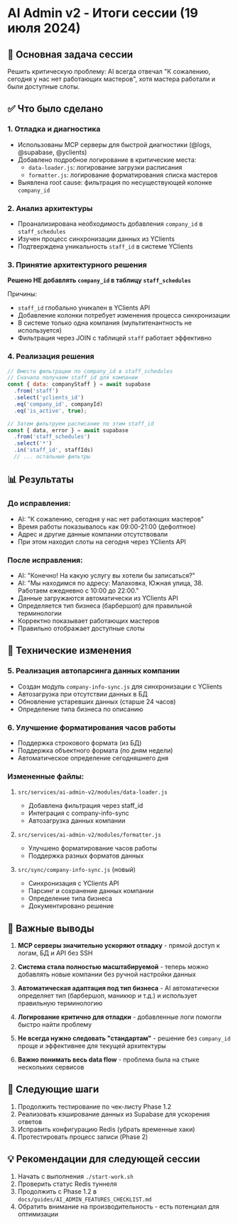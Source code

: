 # AI Admin v2 - Итоги сессии (19 июля 2024)

## 🎯 Основная задача сессии
Решить критическую проблему: AI всегда отвечал "К сожалению, сегодня у нас нет работающих мастеров", хотя мастера работали и были доступные слоты.

## ✅ Что было сделано

### 1. Отладка и диагностика
- Использованы MCP серверы для быстрой диагностики (@logs, @supabase, @yclients)
- Добавлено подробное логирование в критические места:
  - `data-loader.js`: логирование загрузки расписания
  - `formatter.js`: логирование форматирования списка мастеров
- Выявлена root cause: фильтрация по несуществующей колонке `company_id`

### 2. Анализ архитектуры
- Проанализирована необходимость добавления `company_id` в `staff_schedules`
- Изучен процесс синхронизации данных из YClients
- Подтверждена уникальность `staff_id` в системе YClients

### 3. Принятие архитектурного решения
**Решено НЕ добавлять `company_id` в таблицу `staff_schedules`**

Причины:
- `staff_id` глобально уникален в YClients API
- Добавление колонки потребует изменения процесса синхронизации
- В системе только одна компания (мультитенантность не используется)
- Фильтрация через JOIN с таблицей `staff` работает эффективно

### 4. Реализация решения
```javascript
// Вместо фильтрации по company_id в staff_schedules
// Сначала получаем staff_id для компании
const { data: companyStaff } = await supabase
  .from('staff')
  .select('yclients_id')
  .eq('company_id', companyId)
  .eq('is_active', true);

// Затем фильтруем расписание по этим staff_id
const { data, error } = await supabase
  .from('staff_schedules')
  .select('*')
  .in('staff_id', staffIds)
  // ... остальные фильтры
```

## 📊 Результаты

### До исправления:
- AI: "К сожалению, сегодня у нас нет работающих мастеров"
- Время работы показывалось как 09:00-21:00 (дефолтное)
- Адрес и другие данные компании отсутствовали
- При этом находил слоты на сегодня через YClients API

### После исправления:
- AI: "Конечно! На какую услугу вы хотели бы записаться?"
- AI: "Мы находимся по адресу: Малаховка, Южная улица, 38. Работаем ежедневно с 10:00 до 22:00."
- Данные загружаются автоматически из YClients API
- Определяется тип бизнеса (барбершоп) для правильной терминологии
- Корректно показывает работающих мастеров
- Правильно отображает доступные слоты

## 🔧 Технические изменения

### 5. Реализация автопарсинга данных компании
- Создан модуль `company-info-sync.js` для синхронизации с YClients
- Автозагрузка при отсутствии данных в БД
- Обновление устаревших данных (старше 24 часов)
- Определение типа бизнеса по описанию

### 6. Улучшение форматирования часов работы
- Поддержка строкового формата (из БД)
- Поддержка объектного формата (по дням недели)
- Автоматическое определение сегодняшнего дня

### Измененные файлы:
1. `src/services/ai-admin-v2/modules/data-loader.js`
   - Добавлена фильтрация через staff_id
   - Интеграция с company-info-sync
   - Автозагрузка данных компании
   
2. `src/services/ai-admin-v2/modules/formatter.js`
   - Улучшено форматирование часов работы
   - Поддержка разных форматов данных
   
3. `src/sync/company-info-sync.js` (новый)
   - Синхронизация с YClients API
   - Парсинг и сохранение данных компании
   - Определение типа бизнеса
   - Документировано решение

## 📝 Важные выводы

1. **MCP серверы значительно ускоряют отладку** - прямой доступ к логам, БД и API без SSH

2. **Система стала полностью масштабируемой** - теперь можно добавлять новые компании без ручной настройки данных

3. **Автоматическая адаптация под тип бизнеса** - AI автоматически определяет тип (барбершоп, маникюр и т.д.) и использует правильную терминологию

4. **Логирование критично для отладки** - добавленные логи помогли быстро найти проблему

5. **Не всегда нужно следовать "стандартам"** - решение без `company_id` проще и эффективнее для текущей архитектуры

6. **Важно понимать весь data flow** - проблема была на стыке нескольких сервисов

## 🚀 Следующие шаги

1. Продолжить тестирование по чек-листу Phase 1.2
2. Реализовать кэширование данных из Supabase для ускорения ответов
3. Исправить конфигурацию Redis (убрать временные хаки)
4. Протестировать процесс записи (Phase 2)

## 💡 Рекомендации для следующей сессии

1. Начать с выполнения `./start-work.sh`
2. Проверить статус Redis туннеля
3. Продолжить с Phase 1.2 в `docs/guides/AI_ADMIN_FEATURES_CHECKLIST.md`
4. Обратить внимание на производительность - есть потенциал для оптимизации